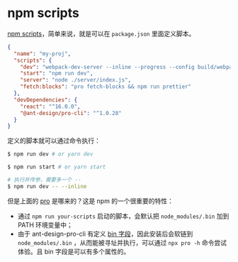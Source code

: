 # npm scripts

[npm scripts](https://docs.npmjs.com/cli/v7/using-npm/scripts)，简单来说，就是可以在 `package.json` 里面定义脚本。

```json
{
  "name": "my-proj",
  "scripts": {
    "dev": "webpack-dev-server --inline --progress --config build/webpack.dev.conf.js",
    "start": "npm run dev",
    "server": "node ./server/index.js",
    "fetch:blocks": "pro fetch-blocks && npm run prettier"
  },
  "devDependencies": {
    "react": "^16.0.0",
    "@ant-design/pro-cli": "^1.0.28"
  }
}
```

定义的脚本就可以通过命令执行：

```bash
$ npm run dev # or yarn dev

$ npm run start # or yarn start

# 执行并传参，需要多一个 --
$ npm run dev -- --inline
```

但是上面的 [pro](https://github.com/ant-design/ant-design-pro-cli) 是哪来的？这是 npm 的一个很重要的特性：

- 通过 `npm run your-scripts` 启动的脚本，会默认把 `node_modules/.bin` 加到 PATH 环境变量中；
- 由于 ant-design-pro-cli 有定义 [bin 字段](https://github.com/ant-design/ant-design-pro-cli/blob/master/package.json#L5-L7)，因此安装后会软链到 `node_modules/.bin` ，从而能被寻址并执行，可以通过 `npx pro -h` 命令尝试体验。且 bin 字段是可以有多个属性的。
